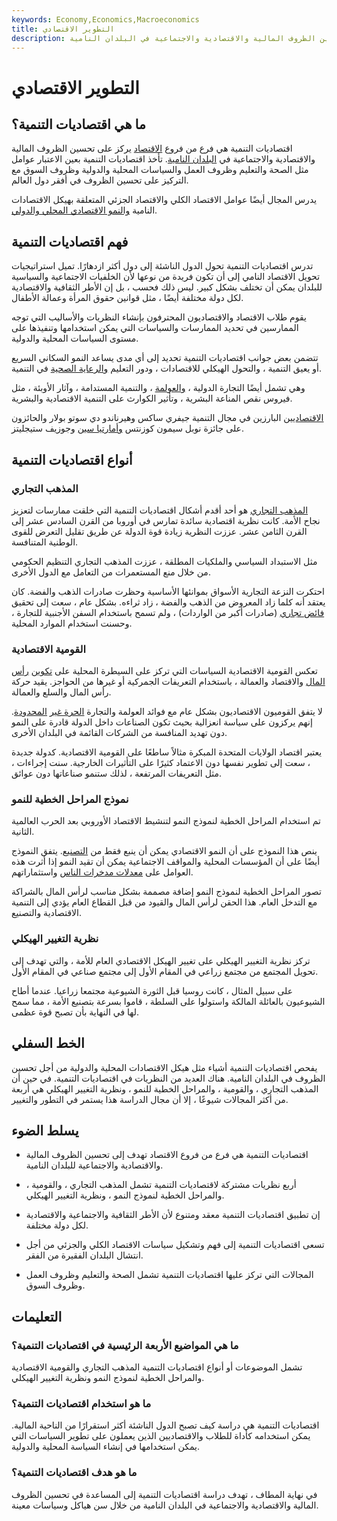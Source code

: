```yaml
---
keywords: Economy,Economics,Macroeconomics
title: التطوير الاقتصادي
description: اقتصاديات التنمية هي فرع من فروع الدراسة الاقتصادية التي تركز على تحسين الظروف المالية والاقتصادية والاجتماعية في البلدان النامية.
---
```


# التطوير الاقتصادي
## ما هي اقتصاديات التنمية؟

اقتصاديات التنمية هي فرع من فروع [الاقتصاد](/economics) يركز على تحسين الظروف المالية والاقتصادية والاجتماعية في [البلدان النامية](/emergingmarketeconomy). تأخذ اقتصاديات التنمية بعين الاعتبار عوامل مثل الصحة والتعليم وظروف العمل والسياسات المحلية والدولية وظروف السوق مع التركيز على تحسين الظروف في أفقر دول العالم.

يدرس المجال أيضًا عوامل الاقتصاد الكلي والاقتصاد الجزئي المتعلقة بهيكل الاقتصادات النامية [والنمو الاقتصادي المحلي والدولي](/economicgrowth).

## فهم اقتصاديات التنمية

تدرس اقتصاديات التنمية تحول الدول الناشئة إلى دول أكثر ازدهارًا. تميل استراتيجيات تحويل الاقتصاد النامي إلى أن تكون فريدة من نوعها لأن الخلفيات الاجتماعية والسياسية للبلدان يمكن أن تختلف بشكل كبير. ليس ذلك فحسب ، بل إن الأطر الثقافية والاقتصادية لكل دولة مختلفة أيضًا ، مثل قوانين حقوق المرأة وعمالة الأطفال.

يقوم طلاب الاقتصاد والاقتصاديون المحترفون بإنشاء النظريات والأساليب التي توجه الممارسين في تحديد الممارسات والسياسات التي يمكن استخدامها وتنفيذها على مستوى السياسات المحلية والدولية.

تتضمن بعض جوانب اقتصاديات التنمية تحديد إلى أي مدى يساعد النمو السكاني السريع أو يعيق التنمية ، والتحول الهيكلي للاقتصادات ، ودور التعليم [والرعاية الصحية](/health_care_sector) في التنمية.

وهي تشمل أيضًا التجارة الدولية ، [والعولمة](/globalization) ، والتنمية المستدامة ، وآثار الأوبئة ، مثل فيروس نقص المناعة البشرية ، وتأثير الكوارث على التنمية الاقتصادية والبشرية.

[الاقتصاديين](/economist) البارزين في مجال التنمية جيفري ساكس وهيرناندو دي سوتو بولار والحائزون على جائزة نوبل سيمون كوزنتس [وأمارتيا سين](/amartya-sen) وجوزيف ستيجليتز.

## أنواع اقتصاديات التنمية

### المذهب التجاري

[المذهب التجاري](/mercantilism) هو أحد أقدم أشكال اقتصاديات التنمية التي خلقت ممارسات لتعزيز نجاح الأمة. كانت نظرية اقتصادية سائدة تمارس في أوروبا من القرن السادس عشر إلى القرن الثامن عشر. عززت النظرية زيادة قوة الدولة عن طريق تقليل التعرض للقوى الوطنية المتنافسة.

مثل الاستبداد السياسي والملكيات المطلقة ، عززت المذهب التجاري التنظيم الحكومي من خلال منع المستعمرات من التعامل مع الدول الأخرى.

احتكرت النزعة التجارية الأسواق بموانئها الأساسية وحظرت صادرات الذهب والفضة. كان يعتقد أنه كلما زاد المعروض من الذهب والفضة ، زاد ثراءه. بشكل عام ، سعت إلى تحقيق [فائض تجاري](/trade-surplus) (صادرات أكبر من الواردات) ، ولم تسمح باستخدام السفن الأجنبية للتجارة ، وحسنت استخدام الموارد المحلية.

### القومية الاقتصادية

تعكس القومية الاقتصادية السياسات التي تركز على السيطرة المحلية على [تكوين](/capital-formation) [رأس المال](/capital-formation) والاقتصاد والعمالة ، باستخدام التعريفات الجمركية أو غيرها من الحواجز. يقيد حركة رأس المال والسلع والعمالة.

لا يتفق القوميون الاقتصاديون بشكل عام مع فوائد العولمة والتجارة [الحرة غير](/free-trade) [المحدودة](/free-trade). إنهم يركزون على سياسة انعزالية بحيث تكون الصناعات داخل الدولة قادرة على النمو دون تهديد المنافسة من الشركات القائمة في البلدان الأخرى.

يعتبر اقتصاد الولايات المتحدة المبكرة مثالاً ساطعًا على القومية الاقتصادية. كدولة جديدة ، سعت إلى تطوير نفسها دون الاعتماد كثيرًا على التأثيرات الخارجية. سنت إجراءات ، مثل التعريفات المرتفعة ، لذلك ستنمو صناعاتها دون عوائق.

### نموذج المراحل الخطية للنمو

تم استخدام المراحل الخطية لنموذج النمو لتنشيط الاقتصاد الأوروبي بعد الحرب العالمية الثانية.

ينص هذا النموذج على أن النمو الاقتصادي يمكن أن ينبع فقط من [التصنيع](/industrialization). يتفق النموذج أيضًا على أن المؤسسات المحلية والمواقف الاجتماعية يمكن أن تقيد النمو إذا أثرت هذه العوامل على [معدلات مدخرات الناس](/savings-rate) واستثماراتهم.

تصور المراحل الخطية لنموذج النمو إضافة مصممة بشكل مناسب لرأس المال بالشراكة مع التدخل العام. هذا الحقن لرأس المال والقيود من قبل القطاع العام يؤدي إلى التنمية الاقتصادية والتصنيع.

### نظرية التغيير الهيكلي

تركز نظرية التغيير الهيكلي على تغيير الهيكل الاقتصادي العام للأمة ، والتي تهدف إلى تحويل المجتمع من مجتمع زراعي في المقام الأول إلى مجتمع صناعي في المقام الأول.

على سبيل المثال ، كانت روسيا قبل الثورة الشيوعية مجتمعا زراعيا. عندما أطاح الشيوعيون بالعائلة المالكة واستولوا على السلطة ، قاموا بسرعة بتصنيع الأمة ، مما سمح لها في النهاية بأن تصبح قوة عظمى.

## الخط السفلي

يفحص اقتصاديات التنمية أشياء مثل هيكل الاقتصادات المحلية والدولية من أجل تحسين الظروف في البلدان النامية. هناك العديد من النظريات في اقتصاديات التنمية. في حين أن المذهب التجاري ، والقومية ، والمراحل الخطية للنمو ، ونظرية التغيير الهيكلي هي أربعة من أكثر المجالات شيوعًا ، إلا أن مجال الدراسة هذا يستمر في التطور والتغيير.

## يسلط الضوء

- اقتصاديات التنمية هي فرع من فروع الاقتصاد تهدف إلى تحسين الظروف المالية والاقتصادية والاجتماعية للبلدان النامية.

- أربع نظريات مشتركة لاقتصاديات التنمية تشمل المذهب التجاري ، والقومية ، والمراحل الخطية لنموذج النمو ، ونظرية التغيير الهيكلي.

- إن تطبيق اقتصاديات التنمية معقد ومتنوع لأن الأطر الثقافية والاجتماعية والاقتصادية لكل دولة مختلفة.

- تسعى اقتصاديات التنمية إلى فهم وتشكيل سياسات الاقتصاد الكلي والجزئي من أجل انتشال البلدان الفقيرة من الفقر.

- المجالات التي تركز عليها اقتصاديات التنمية تشمل الصحة والتعليم وظروف العمل وظروف السوق.

## التعليمات

### ما هي المواضيع الأربعة الرئيسية في اقتصاديات التنمية؟

تشمل الموضوعات أو أنواع اقتصاديات التنمية المذهب التجاري والقومية الاقتصادية والمراحل الخطية لنموذج النمو ونظرية التغيير الهيكلي.

### ما هو استخدام اقتصاديات التنمية؟

اقتصاديات التنمية هي دراسة كيف تصبح الدول الناشئة أكثر استقرارًا من الناحية المالية. يمكن استخدامه كأداة للطلاب والاقتصاديين الذين يعملون على تطوير السياسات التي يمكن استخدامها في إنشاء السياسة المحلية والدولية.

### ما هو هدف اقتصاديات التنمية؟

في نهاية المطاف ، تهدف دراسة اقتصاديات التنمية إلى المساعدة في تحسين الظروف المالية والاقتصادية والاجتماعية في البلدان النامية من خلال سن هياكل وسياسات معينة.

